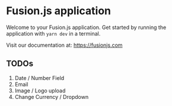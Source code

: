 # Fusion.js application

Welcome to your Fusion.js application. Get started by running the application with `yarn dev` in a terminal.

Visit our documentation at: https://fusionjs.com

## TODOs
1. Date / Number Field
4. Email
5. Image / Logo upload
6. Change Currency / Dropdown
